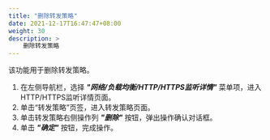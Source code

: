 ```yaml
---
title: "删除转发策略"
date: 2021-12-17T16:47:47+08:00
weight: 30
description: >
    删除转发策略
---
```


该功能用于删除转发策略。

1. 在左侧导航栏，选择 **_"网络/负载均衡/HTTP/HTTPS监听详情"_** 菜单项，进入HTTP/HTTPS监听详情页面。
2. 单击“转发策略”页签，进入转发策略页面。
2. 单击转发策略右侧操作列 **_"删除"_** 按钮，弹出操作确认对话框。
3. 单击 **_"确定"_** 按钮，完成操作。